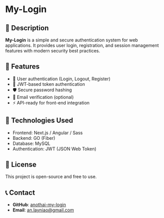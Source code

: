 # My-Login

## 📌 Description  
**My-Login** is a simple and secure authentication system for web applications. It provides user login, registration, and session management features with modern security best practices.

## 🚀 Features  
- 🔐 User authentication (Login, Logout, Register)  
- 🔄 JWT-based token authentication  
- 🛡️ Secure password hashing  
- 📧 Email verification (optional)  
- ⚡ API-ready for front-end integration  

## 🔧 Technologies Used  
- Frontend: Next.js / Angular / Sass 
- Backend: GO (Fiber)  
- Database: MySQL
- Authentication: JWT (JSON Web Token)  

## 📄 License  
This project is open-source and free to use.  

## 📞 Contact  
- **GitHub**: [anothai-my-login](https://github.com/an-layniao/my-login.git)  
- **Email**: an.layniao@gmail.com  
